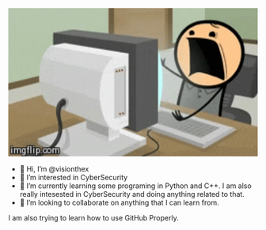   <div align="center">
    <img src="https://github.com/visionthex/SANS2022-Holiday-Hack-Challange/blob/main/Images/giphy.gif" width="600" height="300"/>
  </div>
  
- 👋 Hi, I’m @visionthex
- 👀 I’m interested in CyberSecurity
- 🌱 I’m currently learning some programing in Python and C++.  I am also really intesested in CyberSecurity and doing anything related to that.
- 💞️ I’m looking to collaborate on anything that I can learn from.

I am also trying to learn how to use GitHub Properly.


<!---
visionthex/visionthex is a ✨ special ✨ repository because its `README.md` (this file) appears on your GitHub profile.
You can click the Preview link to take a look at your changes.
--->
